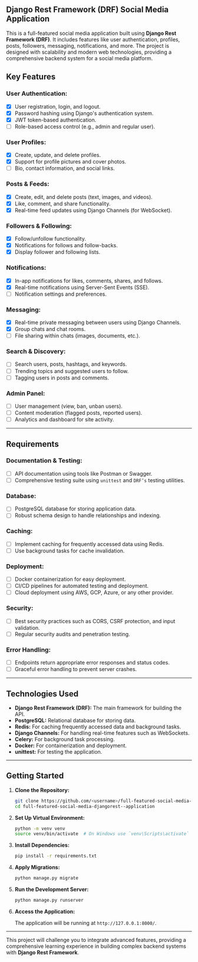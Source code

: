 ## Django Rest Framework (DRF) Social Media Application

This is a full-featured social media application built using **Django Rest Framework (DRF)**. It includes features like user authentication, profiles, posts, followers, messaging, notifications, and more. The project is designed with scalability and modern web technologies, providing a comprehensive backend system for a social media platform.

## Key Features

### User Authentication:
- [x] User registration, login, and logout.
- [x] Password hashing using Django's authentication system.
- [x] JWT token-based authentication.
- [ ] Role-based access control (e.g., admin and regular user).

### User Profiles:
- [x] Create, update, and delete profiles.
- [x] Support for profile pictures and cover photos.
- [ ] Bio, contact information, and social links.

### Posts & Feeds:
- [x] Create, edit, and delete posts (text, images, and videos).
- [x] Like, comment, and share functionality.
- [x] Real-time feed updates using Django Channels (for WebSocket).

### Followers & Following:
- [x] Follow/unfollow functionality.
- [x] Notifications for follows and follow-backs.
- [x] Display follower and following lists.

### Notifications:
- [x] In-app notifications for likes, comments, shares, and follows.
- [x] Real-time notifications using Server-Sent Events (SSE).
- [ ] Notification settings and preferences.

### Messaging:
- [x] Real-time private messaging between users using Django Channels.
- [x] Group chats and chat rooms.
- [ ] File sharing within chats (images, documents, etc.).

### Search & Discovery:
- [ ] Search users, posts, hashtags, and keywords.
- [ ] Trending topics and suggested users to follow.
- [ ] Tagging users in posts and comments.

### Admin Panel:
- [ ] User management (view, ban, unban users).
- [ ] Content moderation (flagged posts, reported users).
- [ ] Analytics and dashboard for site activity.

---

## Requirements

### Documentation & Testing:
- [ ] API documentation using tools like Postman or Swagger.
- [ ] Comprehensive testing suite using `unittest` and `DRF’s` testing utilities.

### Database:
- [ ] PostgreSQL database for storing application data.
- [ ] Robust schema design to handle relationships and indexing.

### Caching:
- [ ] Implement caching for frequently accessed data using Redis.
- [ ] Use background tasks for cache invalidation.

### Deployment:
- [ ] Docker containerization for easy deployment.
- [ ] CI/CD pipelines for automated testing and deployment.
- [ ] Cloud deployment using AWS, GCP, Azure, or any other provider.

### Security:
- [ ] Best security practices such as CORS, CSRF protection, and input validation.
- [ ] Regular security audits and penetration testing.

### Error Handling:
- [ ] Endpoints return appropriate error responses and status codes.
- [ ] Graceful error handling to prevent server crashes.

---

## Technologies Used

- **Django Rest Framework (DRF):** The main framework for building the API.
- **PostgreSQL:** Relational database for storing data.
- **Redis:** For caching frequently accessed data and background tasks.
- **Django Channels:** For handling real-time features such as WebSockets.
- **Celery:** For background task processing.
- **Docker:** For containerization and deployment.
- **unittest:** For testing the application.

---

## Getting Started

1. **Clone the Repository:**

   ```bash
   git clone https://github.com/<username>/full-featured-social-media-djangorest--application.git
   cd full-featured-social-media-djangorest--application
   ```

2. **Set Up Virtual Environment:**

   ```bash
   python -m venv venv
   source venv/bin/activate  # On Windows use `venv\Scripts\activate`
   ```

3. **Install Dependencies:**

   ```bash
   pip install -r requirements.txt
   ```

4. **Apply Migrations:**

   ```bash
   python manage.py migrate
   ```

5. **Run the Development Server:**

   ```bash
   python manage.py runserver
   ```

6. **Access the Application:**

   The application will be running at `http://127.0.0.1:8000/`.

---

This project will challenge you to integrate advanced features, providing a comprehensive learning experience in building complex backend systems with **Django Rest Framework**.

